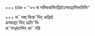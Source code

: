 +++
title = "०५ स नश्चित्राभिरद्रिवोऽनवद्याभिरूतिभिः"

+++
स᳓ नश् चित्रा᳓भिर् अद्रिवो  
अनवद्या᳓भिर् ऊति᳓भिः  
अ᳓नाधृष्टाभिर् आ᳓ गहि